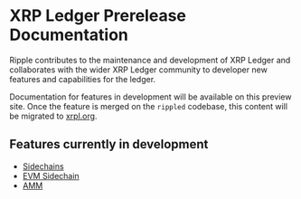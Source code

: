 # XRP Ledger Prerelease Documentation

Ripple contributes to the maintenance and development of XRP Ledger and collaborates with the wider XRP Ledger community to developer new features and capabilities for the ledger.

Documentation for features in development will be available on this preview site. Once the feature is merged on the `rippled` codebase, this content will be migrated to [xrpl.org](https://xrpl.org). 

## Features currently in development

  - [Sidechains](xls-38d-cross-chain-bridge/cross-chain-bridges.md)
  - [EVM Sidechain](evm-sidechain/intro-to-evm-sidechain.md)
  - [AMM](xls-30d-amm/automated-market-makers.md)
